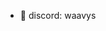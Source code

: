 - 🌱 discord: waavys

<!---
hanahcom/hanahcom is a ✨ special ✨ repository because its `README.md` (this file) appears on your GitHub profile.
You can click the Preview link to take a look at your changes.
--->
